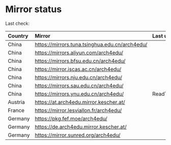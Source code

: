 <script src="./time.js"></script>
# Mirror status
Last check: <script type="text/javascript">localize(1682255978.5546076);</script>

|Country|Mirror|Last update|
|:------|:-----|:----------|
|China|https://mirrors.tuna.tsinghua.edu.cn/arch4edu/|<script type="text/javascript">localize(1682231466);</script>|
|China|https://mirrors.aliyun.com/arch4edu/|<script type="text/javascript">localize(1682145160);</script>|
|China|https://mirrors.bfsu.edu.cn/arch4edu/|<script type="text/javascript">localize(1682188531);</script>|
|China|https://mirror.iscas.ac.cn/arch4edu/|<script type="text/javascript">localize(1682231466);</script>|
|China|https://mirrors.nju.edu.cn/arch4edu/|<script type="text/javascript">localize(1682231466);</script>|
|China|https://mirrors.sau.edu.cn/arch4edu/|<script type="text/javascript">localize(1673850842);</script>|
|China|https://mirrors.ynu.edu.cn/arch4edu/|ReadTimeout|
|Austria|https://at.arch4edu.mirror.kescher.at/|<script type="text/javascript">localize(1682231466);</script>|
|France|https://mirror.lesviallon.fr/arch4edu/|<script type="text/javascript">localize(1682231466);</script>|
|Germany|https://pkg.fef.moe/arch4edu/|<script type="text/javascript">localize(1682231466);</script>|
|Germany|https://de.arch4edu.mirror.kescher.at/|<script type="text/javascript">localize(1682231466);</script>|
|Germany|https://mirror.sunred.org/arch4edu/|<script type="text/javascript">localize(1682231466);</script>|

<script src="./tablefilter/tablefilter.js"></script>
<script src="./table.js"></script>